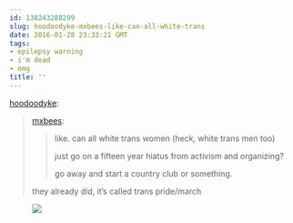 ```yaml
---
id: 138243288299
slug: hoodoodyke-mxbees-like-can-all-white-trans
date: 2016-01-28 23:33:21 GMT
tags:
- epilepsy warning
- i'm dead
- omg
title: ''
---
```

<p><a class="tumblr_blog" href="http://hoodoodyke.tumblr.com/post/138242904919">hoodoodyke</a>:</p>
<blockquote>
<p><a class="tumblr_blog" href="http://mxbees.tumblr.com/post/138242278659">mxbees</a>:</p>
<blockquote>
<p>like. can all white trans women (heck, white trans men too)</p>

<p>just go on a fifteen year hiatus from activism and organizing?</p>

<p>go away and start a country club or something.</p>
</blockquote>
<p>they already did, it’s called trans pride/march</p>
</blockquote>

<figure class="tmblr-full" data-orig-height="255" data-orig-width="500"><img src="https://31.media.tumblr.com/2ab8c0f72fe7815073284abdaa13242a/tumblr_inline_o1os3csFwp1rdzs46_500.gif" data-orig-height="255" data-orig-width="500"></figure>